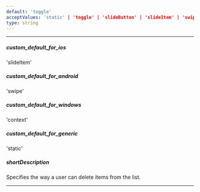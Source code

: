 ```yaml
---
default: 'toggle'
acceptValues: 'static' | 'toggle' | 'slideButton' | 'slideItem' | 'swipe' | 'context'
type: string
---
```

---
##### custom_default_for_ios
'slideItem'

##### custom_default_for_android
'swipe'

##### custom_default_for_windows
'context'

##### custom_default_for_generic
'static'

##### shortDescription
Specifies the way a user can delete items from the list.

---
